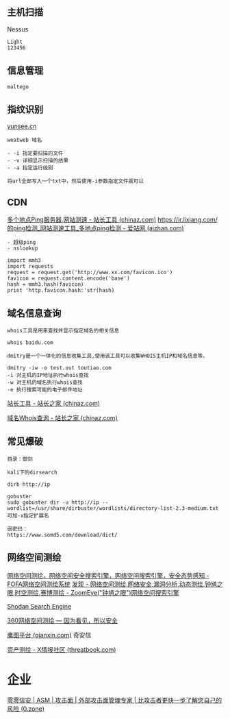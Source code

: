 ## 主机扫描

Nessus
```
Light
123456
```

## 信息管理

```
maltego
```





## 指纹识别

[yunsee.cn](http://www.yunsee.cn/)

```
weatweb 域名

- -i 指定要扫描的文件
- -v 详细显示扫描的结果
- -a 指定运行级别

将url全部写入一个txt中，然后使用-i参数指定文件就可以
```

## CDN

[多个地点Ping服务器,网站测速 - 站长工具 (chinaz.com)](https://ping.chinaz.com/)
[https://ir.lixiang.com/的ping检测_网站测速工具_多地点ping检测 - 爱站网 (aizhan.com)](https://ping.aizhan.com/)
```
- 超级ping
- nslookup

import mmh3
import requests
request = request.get('http://www.xx.com/favicon.ico')
favicon = request.content.encode('base')
hash = mmh3.hash(favicon)
print 'http.favicon.hash:'str(hash)
```

## 域名信息查询

```
whois工具是用来查找并显示指定域名的相关信息

whois baidu.com

dmitry是一个一体化的信息收集工具,使用该工具可以收集WHOIS主机IP和域名信息等。

dmitry -iw -o test.out toutiao.com
-i 对主机的IP地址执行whois查找
-w 对主机的域名执行whois查找
-e 执行搜索可能的电子邮件地址
```

[站长工具 - 站长之家 (chinaz.com)](https://tool.chinaz.com/)

[域名Whois查询 - 站长之家 (chinaz.com)](https://whois.chinaz.com/)

## 常见爆破

```
目录：御剑

kali下的dirsearch

dirb http://ip

gobuster
sudo gobuster dir -u http://ip --wordlist=/usr/share/dirbuster/wordlists/directory-list-2.3-medium.txt 
可加-x指定扩展名

弱密码：
https://www.somd5.com/download/dict/
```

## 网络空间测绘

[网络空间测绘，网络空间安全搜索引擎，网络空间搜索引擎，安全态势感知 - FOFA网络空间测绘系统](https://fofa.info/)
[发现 - 网络空间测绘,网络安全,漏洞分析,动态测绘,钟馗之眼,时空测绘,赛博测绘 - ZoomEye("钟馗之眼")网络空间搜索引擎](https://www.zoomeye.org/discover)

[Shodan Search Engine](https://www.shodan.io/dashboard)

[360网络空间测绘 — 因为看见，所以安全](https://quake.360.net/quake/#/index)

[鹰图平台 (qianxin.com)](https://hunter.qianxin.com/) 奇安信

[资产测绘 - X情报社区 (threatbook.com)](https://x.threatbook.com/v5/mapping)

# 企业

[零零信安 | ASM | 攻击面 | 外部攻击面管理专家 | 比攻击者更快一步了解您自己的风险 (0.zone)](https://0.zone/)

